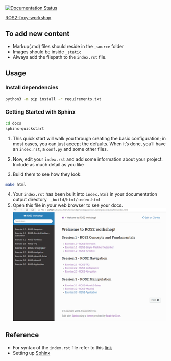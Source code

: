 [![Documentation Status](https://readthedocs.org/projects/ros2-workshop/badge/?version=latest)](https://ros2-workshop.readthedocs.io/en/latest/?badge=latest)

[ROS2-foxy-workshop](ros2-workshop.readthedocs.io)
## To add new content
- Markup(.md) files should reside in the `_source` folder
- Images should be inside `_static`
- Always add the filepath to the `index.rst` file.

## Usage
### Install dependencies
````bash
python3 -m pip install -r requirements.txt
````
### Getting Started with Sphinx
````bash
cd docs
sphinx-quickstart
````
1. This quick start will walk you through creating the basic configuration; in most cases, you can just accept the defaults. When it’s done, you’ll have an `index.rst`, a `conf.py` and some other files. 

2.  Now, edit your `index.rst` and add some information about your project. Include as much detail as you like 
3.  Build them to see how they look:
 ````bash
 make html
 ````
4.  Your `index.rst` has been built into `index.html` in your documentation output directory ` _build/html/index.html`
5.  Open this file in your web browser to see your docs.
![docs](/demo.png)

## Reference
- For syntax of the `index.rst` file refer to this [link](https://thomas-cokelaer.info/tutorials/sphinx/rest_syntax.html)
- Setting up [Sphinx](https://docs.readthedocs.io/en/stable/intro/getting-started-with-sphinx.html?)